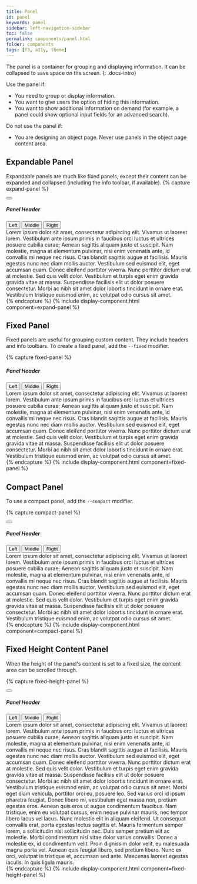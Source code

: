```yaml
---
title: Panel
id: panel
keywords: panel
sidebar: left-navigation-sidebar
toc: false
permalink: components/panel.html
folder: components
tags: [f3, a11y, theme]
---
```

The panel is a container for grouping and displaying information. It can be collapsed to save space on the screen.
{: .docs-intro}


Use the panel if:
<ul> 
    <li>You need to group or display information.</li>
    <li>You want to give users the option of hiding this information.</li>
    <li>You want to show additional information on demand (for example, a panel could show optional input fields for an advanced search).</li>
</ul>
Do not use the panel if:
<ul>
    <li>You are designing an object page. Never use panels in the object page content area.</li>
</ul>


## Expandable Panel
Expandable panels are much like fixed panels, except their content can be expanded and collapsed (including the info toolbar, if available).
{% capture expand-panel %}
<div class="fd-panel">
    <div class="fd-panel__header">
        <div class="fd-panel__expand">
            <button class="fd-button fd-button--transparent fd-panel__button" aria-expanded="false" aria-haspopup="true" aria-controls="fghqwe321" ></button>
        </div>
        <h5 class="fd-panel__title" id="asdASD123">Panel Header</h5>
        <div class="fd-toolbar fd-toolbar--clear fd-toolbar--transparent">
            <span class="fd-toolbar__spacer fd-toolbar__spacer--auto"> </span>
            <div class="fd-segmented-button" role="group" aria-label="Group label">
              <button class="fd-button is-selected" id="jhqDKYdf" aria-pressed="true">Left</button>
              <button class="fd-button">Middle</button>
              <button class="fd-button">Right</button>
            </div>
        </div>
    </div>
    <div role="region" aria-labelledby="jhqDKYdf" class="fd-panel__content" aria-hidden="true" id="fghqwe321">
        <span>
            Lorem ipsum dolor sit amet, consectetur adipiscing elit. Vivamus ut laoreet lorem. Vestibulum ante ipsum primis in faucibus orci luctus 
            et ultrices posuere cubilia curae; Aenean sagittis aliquam justo et suscipit. 
            Nam molestie, magna at elementum pulvinar, nisi enim venenatis ante, id convallis mi neque nec risus. Cras blandit sagittis augue at facilisis. 
            Mauris egestas nunc nec diam mollis auctor. Vestibulum sed euismod elit, eget accumsan quam. Donec eleifend porttitor viverra. 
            Nunc porttitor dictum erat at molestie. Sed quis velit dolor. Vestibulum et turpis eget enim gravida gravida vitae at massa. 
            Suspendisse facilisis elit ut dolor posuere consectetur. Morbi ac nibh sit amet dolor lobortis tincidunt in ornare erat. 
            Vestibulum tristique euismod enim, ac volutpat odio cursus sit amet.
        </span>
    </div>
</div>
{% endcapture %}
{% include display-component.html component=expand-panel %}


## Fixed Panel
Fixed panels are useful for grouping custom content. They include headers and info toolbars.
To create a fixed panel, add the `--fixed` modifier.

{% capture fixed-panel %}
<div class="fd-panel fd-panel--fixed">
    <div class="fd-panel__header">
        <h5 class="fd-panel__title">Panel Header</h5>
        <div class="fd-toolbar fd-toolbar--clear fd-toolbar--transparent">
            <span class="fd-toolbar__spacer fd-toolbar__spacer--auto"> </span>
            <div class="fd-segmented-button" role="group" aria-label="Group label">
              <button class="fd-button is-selected" id="jhqDKYrt" aria-pressed="true">Left</button>
              <button class="fd-button">Middle</button>
              <button class="fd-button">Right</button>
            </div>
        </div>
    </div>
    <div role="region" aria-labelledby="jhqDKYrt" class="fd-panel__content">
        Lorem ipsum dolor sit amet, consectetur adipiscing elit. Vivamus ut laoreet lorem. Vestibulum ante ipsum primis in faucibus orci luctus 
        et ultrices posuere cubilia curae; Aenean sagittis aliquam justo et suscipit. 
        Nam molestie, magna at elementum pulvinar, nisi enim venenatis ante, id convallis mi neque nec risus. Cras blandit sagittis augue at facilisis. 
        Mauris egestas nunc nec diam mollis auctor. Vestibulum sed euismod elit, eget accumsan quam. Donec eleifend porttitor viverra. 
        Nunc porttitor dictum erat at molestie. Sed quis velit dolor. Vestibulum et turpis eget enim gravida gravida vitae at massa. 
        Suspendisse facilisis elit ut dolor posuere consectetur. Morbi ac nibh sit amet dolor lobortis tincidunt in ornare erat. 
        Vestibulum tristique euismod enim, ac volutpat odio cursus sit amet.
    </div>
</div>
{% endcapture %}
{% include display-component.html component=fixed-panel %}

## Compact Panel
To use a compact panel, add the `--compact` modifier.

{% capture compact-panel %}
<div class="fd-panel fd-panel--compact">
    <div class="fd-panel__header">
        <div class="fd-panel__expand">
            <button class="fd-button fd-button--compact fd-button--transparent fd-panel__button" aria-expanded="false" aria-haspopup="true" aria-controls="Gekf63a" aria-labelledby="asdASD234"></button>
        </div>
        <h5 class="fd-panel__title" id="asdASD234">Panel Header</h5>
        <div class="fd-toolbar fd-toolbar--clear fd-toolbar--transparent">
            <span class="fd-toolbar__spacer fd-toolbar__spacer--auto"> </span>
            <div class="fd-segmented-button" role="group" aria-label="Group label">
              <button class="fd-button fd-button--compact is-selected"  id="Gekf63D" aria-pressed="true">Left</button>
              <button class="fd-button fd-button--compact">Middle</button>
              <button class="fd-button fd-button--compact">Right</button>
            </div>
        </div>
    </div>
    <div role="region" aria-labelledby="Gekf63D" class="fd-panel__content" aria-hidden="true" id="Gekf63a">
        Lorem ipsum dolor sit amet, consectetur adipiscing elit. Vivamus ut laoreet lorem. Vestibulum ante ipsum primis in faucibus orci luctus 
        et ultrices posuere cubilia curae; Aenean sagittis aliquam justo et suscipit. 
        Nam molestie, magna at elementum pulvinar, nisi enim venenatis ante, id convallis mi neque nec risus. Cras blandit sagittis augue at facilisis. 
        Mauris egestas nunc nec diam mollis auctor. Vestibulum sed euismod elit, eget accumsan quam. Donec eleifend porttitor viverra. 
        Nunc porttitor dictum erat at molestie. Sed quis velit dolor. Vestibulum et turpis eget enim gravida gravida vitae at massa. 
        Suspendisse facilisis elit ut dolor posuere consectetur. Morbi ac nibh sit amet dolor lobortis tincidunt in ornare erat. 
        Vestibulum tristique euismod enim, ac volutpat odio cursus sit amet.
    </div>
</div>
{% endcapture %}
{% include display-component.html component=compact-panel %}

## Fixed Height Content Panel
When the height of the panel's content is set to a fixed size, the content area can be scrolled through.

{% capture fixed-height-panel %}
<div class="fd-panel">
    <div class="fd-panel__header">
        <div class="fd-panel__expand">
            <button class="fd-button fd-button--transparent fd-panel__button" aria-expanded="false" aria-haspopup="true" aria-controls="GJL745SV" aria-labelledby="asdASD345"></button>
        </div>
        <h5 class="fd-panel__title" id="asdASD345">Panel Header</h5>
        <div class="fd-toolbar fd-toolbar--clear fd-toolbar--transparent">
            <span class="fd-toolbar__spacer fd-toolbar__spacer--auto"> </span>
            <div class="fd-segmented-button" role="group" aria-label="Group label">
              <button class="fd-button is-selected" id="GJL745SD" aria-pressed="true">Left</button>
              <button class="fd-button">Middle</button>
              <button class="fd-button">Right</button>
            </div>
        </div>
    </div>
    <div role="region" id="GJL745SV" aria-labelledby="GJL745SD" class="fd-panel__content" aria-hidden="true" tyle="height: 100px;">
        <span>
            Lorem ipsum dolor sit amet, consectetur adipiscing elit. Vivamus ut laoreet lorem. Vestibulum ante ipsum primis in faucibus orci luctus 
            et ultrices posuere cubilia curae; Aenean sagittis aliquam justo et suscipit. 
            Nam molestie, magna at elementum pulvinar, nisi enim venenatis ante, id convallis mi neque nec risus. Cras blandit sagittis augue at facilisis. 
            Mauris egestas nunc nec diam mollis auctor. Vestibulum sed euismod elit, eget accumsan quam. Donec eleifend porttitor viverra. 
            Nunc porttitor dictum erat at molestie. Sed quis velit dolor. Vestibulum et turpis eget enim gravida gravida vitae at massa. 
            Suspendisse facilisis elit ut dolor posuere consectetur. Morbi ac nibh sit amet dolor lobortis tincidunt in ornare erat. 
            Vestibulum tristique euismod enim, ac volutpat odio cursus sit amet.
            Morbi eget diam vehicula, porttitor orci eu, posuere leo. Sed varius orci id ipsum pharetra feugiat. 
            Donec libero mi, vestibulum eget massa non, pretium egestas eros. Aenean quis eros ut augue condimentum faucibus.
            Nam tristique, enim eu volutpat cursus, enim neque pulvinar mauris, nec tempor libero lacus vel lacus. Nunc molestie elit in
            aliquam eleifend. Ut consequat convallis erat, porta egestas lectus sagittis et. Mauris fermentum semper lorem, a sollicitudin nisi sollicitudin nec. 
            Duis semper pretium elit ac molestie. Morbi condimentum nisl vitae dolor varius convallis. Donec a molestie ex, 
            id condimentum velit. Proin dignissim dolor velit, eu malesuada magna porta vel. Aenean quis feugiat libero, sed pretium libero. 
            Nunc ex orci, volutpat in tristique et, accumsan sed ante. Maecenas laoreet egestas iaculis. In quis ligula mauris.
        </span>
    </div>
</div>
{% endcapture %}
{% include display-component.html component=fixed-height-panel %}
